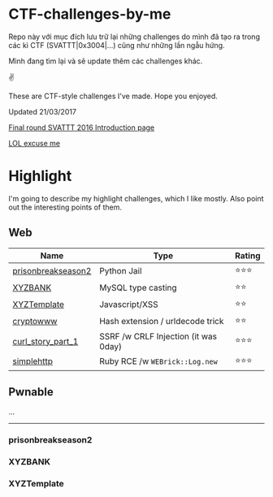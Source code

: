 # CTF-challenges-by-me

Repo này với mục đích lưu trữ lại những challenges do mình đã tạo ra trong các kì CTF (SVATTT|0x3004|...) cũng như những lần ngẫu hứng.

Mình đang tìm lại và sẽ update thêm các challenges khác.

✌

These are CTF-style challenges I've made. Hope you enjoyed.

Updated 21/03/2017


[Final round SVATTT 2016 Introduction page](https://l4wio.github.io/CTF-challenges-by-me/final.svattt.org/)


[LOL excuse me](http://i.imgur.com/kDkDHxr.jpg)


# Highlight
I'm going to describe my highlight challenges, which I like mostly. Also point out the interesting points of them.

## Web
Name | Type | Rating
--- | --- | ---
[prisonbreakseason2](#prisonbreakseason2) | Python Jail | ⭐⭐⭐
[XYZBANK](#XYZBANK) | MySQL type casting | ⭐⭐
[XYZTemplate](#XYZTemplate) | Javascript/XSS | ⭐⭐
[cryptowww](#cryptowww) | Hash extension / urldecode trick | ⭐⭐
[curl_story_part_1](#curl_story_part_1) | SSRF /w CRLF Injection (it was 0day)  | ⭐⭐⭐
[simplehttp](#simplehttp) | Ruby RCE /w `WEBrick::Log.new` | ⭐⭐⭐



## Pwnable 
...

---
### prisonbreakseason2


### XYZBANK


### XYZTemplate
